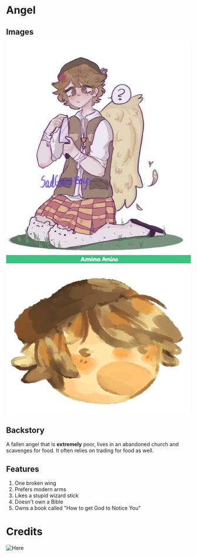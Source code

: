 # Angel

## Images

![angel](angel.jpeg)

![angel 2](angel2.png)

## Backstory

A fallen angel that is **extremely** poor, lives in an abandoned church and scavenges for food. It often relies
on trading for food as well.

## Features

1. One broken wing
2. Prefers modern arms
3. Likes a stupid wizard stick
4. Doesn't own a Bible
5. Owns a book called "How to get God to Notice You"


# Credits

![Here](https://aminoapps.com/c/arts-and-ocs/page/user/xi4jv63a6bhylbouafqg36k5nq/BQqJ_Pdrhbf5rQwD3vvkbMWkWrLvZzXbbjni1)
